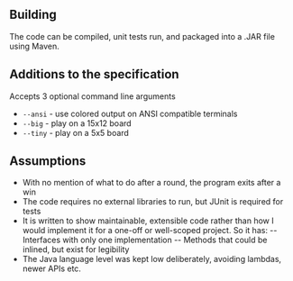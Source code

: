 Building
--------
The code can be compiled, unit tests run, and packaged into a .JAR file using Maven.

Additions to the specification
------------------------------
Accepts 3 optional command line arguments
- `--ansi` - use colored output on ANSI compatible terminals
- `--big` - play on a 15x12 board
- `--tiny` - play on a 5x5 board


Assumptions
-----------
- With no mention of what to do after a round, the program exits after a win
- The code requires no external libraries to run, but JUnit is required for tests
- It is written to show maintainable, extensible code rather than how I would implement it for a one-off or well-scoped project. So it has:
-- Interfaces with only one implementation
-- Methods that could be inlined, but exist for legibility
- The Java language level was kept low deliberately, avoiding lambdas, newer APIs etc.